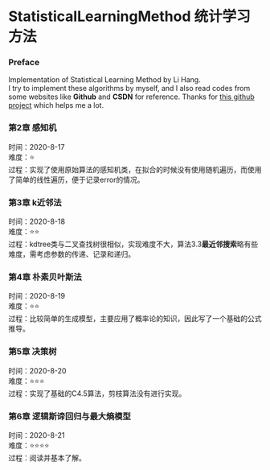 # StatisticalLearningMethod 统计学习方法
### Preface
Implementation of Statistical Learning Method by Li Hang.</br>
I try to implement these algorithms by myself, and I also read codes from some websites like **Github** and **CSDN** for reference. Thanks for [this github project](https://github.com/Dod-o/Statistical-Learning-Method_Code) which helps me a lot.

### 第2章 感知机 
时间：2020-8-17</br>
难度：⭐</br>
过程：实现了使用原始算法的感知机类，在拟合的时候没有使用随机遍历，而使用了简单的线性遍历，便于记录error的情况。

### 第3章 k近邻法
时间：2020-8-18</br>
难度：⭐⭐</br>
过程：kdtree类与二叉查找树很相似，实现难度不大，算法3.3**最近邻搜索**略有些难度，需考虑参数的传递、记录和递归。

### 第4章 朴素贝叶斯法
时间：2020-8-19</br>
难度：⭐⭐</br>
过程：比较简单的生成模型，主要应用了概率论的知识，因此写了一个基础的公式推导。

### 第5章 决策树
时间：2020-8-20</br>
难度：⭐⭐⭐</br>
过程：实现了基础的C4.5算法，剪枝算法没有进行实现。

### 第6章 逻辑斯谛回归与最大熵模型
时间：2020-8-21</br>
难度：⭐⭐⭐⭐</br>
过程：阅读并基本了解。
